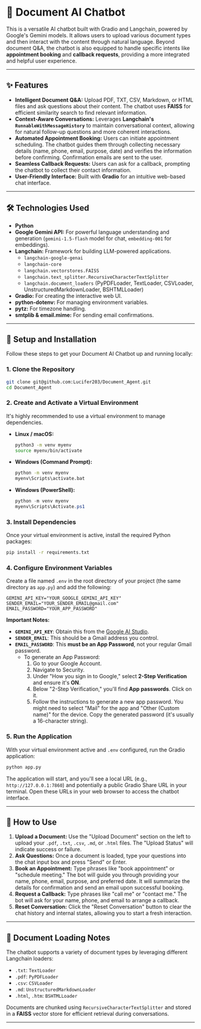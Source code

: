 
# 🤖 Document AI Chatbot

This is a versatile AI chatbot built with Gradio and Langchain, powered by Google's Gemini models. It allows users to upload various document types and then interact with the content through natural language. Beyond document Q&A, the chatbot is also equipped to handle specific intents like **appointment booking** and **callback requests**, providing a more integrated and helpful user experience.

---

## ✨ Features

* **Intelligent Document Q&A:** Upload PDF, TXT, CSV, Markdown, or HTML files and ask questions about their content. The chatbot uses **FAISS** for efficient similarity search to find relevant information.
* **Context-Aware Conversations:** Leverages **Langchain's `RunnableWithMessageHistory`** to maintain conversational context, allowing for natural follow-up questions and more coherent interactions.
* **Automated Appointment Booking:** Users can initiate appointment scheduling. The chatbot guides them through collecting necessary details (name, phone, email, purpose, date) and verifies the information before confirming. Confirmation emails are sent to the user.
* **Seamless Callback Requests:** Users can ask for a callback, prompting the chatbot to collect their contact information.
* **User-Friendly Interface:** Built with **Gradio** for an intuitive web-based chat interface.

---

## 🛠️ Technologies Used

* **Python**
* **Google Gemini API:** For powerful language understanding and generation (`gemini-1.5-flash` model for chat, `embedding-001` for embeddings).
* **Langchain:** Framework for building LLM-powered applications.
    * `langchain-google-genai`
    * `langchain-core`
    * `langchain.vectorstores.FAISS`
    * `langchain.text_splitter.RecursiveCharacterTextSplitter`
    * `langchain.document_loaders` (PyPDFLoader, TextLoader, CSVLoader, UnstructuredMarkdownLoader, BSHTMLLoader)
* **Gradio:** For creating the interactive web UI.
* **python-dotenv:** For managing environment variables.
* **pytz:** For timezone handling.
* **smtplib & email.mime:** For sending email confirmations.

---

## 🚀 Setup and Installation

Follow these steps to get your Document AI Chatbot up and running locally:

### 1. Clone the Repository

```bash
git clone git@github.com:Lucifer203/Document_Agent.git
cd Document_Agent
````

### 2\. Create and Activate a Virtual Environment

It's highly recommended to use a virtual environment to manage dependencies.

  * **Linux / macOS:**

    ```bash
    python3 -m venv myenv
    source myenv/bin/activate
    ```

  * **Windows (Command Prompt):**

    ```bash
    python -m venv myenv
    myenv\Scripts\activate.bat
    ```

  * **Windows (PowerShell):**

    ```powershell
    python -m venv myenv
    myenv\Scripts\Activate.ps1
    ```

### 3\. Install Dependencies

Once your virtual environment is active, install the required Python packages:

```bash
pip install -r requirements.txt
```
### 4\. Configure Environment Variables

Create a file named `.env` in the root directory of your project (the same directory as `app.py`) and add the following:

```
GEMINI_API_KEY="YOUR_GOOGLE_GEMINI_API_KEY"
SENDER_EMAIL="YOUR_SENDER_EMAIL@gmail.com"
EMAIL_PASSWORD="YOUR_APP_PASSWORD"
```

**Important Notes:**

  * **`GEMINI_API_KEY`**: Obtain this from the [Google AI Studio](https://ai.google.dev/).
  * **`SENDER_EMAIL`**: This should be a Gmail address you control.
  * **`EMAIL_PASSWORD`**: This **must be an App Password**, not your regular Gmail password.
      * To generate an App Password:
        1.  Go to your Google Account.
        2.  Navigate to Security.
        3.  Under "How you sign in to Google," select **2-Step Verification** and ensure it's **ON**.
        4.  Below "2-Step Verification," you'll find **App passwords**. Click on it.
        5.  Follow the instructions to generate a new app password. You might need to select "Mail" for the app and "Other (Custom name)" for the device. Copy the generated password (it's usually a 16-character string).

### 5\. Run the Application

With your virtual environment active and `.env` configured, run the Gradio application:

```bash
python app.py
```

The application will start, and you'll see a local URL (e.g., `http://127.0.0.1:7860`) and potentially a public Gradio Share URL in your terminal. Open these URLs in your web browser to access the chatbot interface.

-----

## 🤖 How to Use

1.  **Upload a Document:** Use the "Upload Document" section on the left to upload your `.pdf`, `.txt`, `.csv`, `.md`, or `.html` files. The "Upload Status" will indicate success or failure.
2.  **Ask Questions:** Once a document is loaded, type your questions into the chat input box and press "Send" or Enter.
3.  **Book an Appointment:** Type phrases like "book appointment" or "schedule meeting." The bot will guide you through providing your name, phone, email, purpose, and preferred date. It will summarize the details for confirmation and send an email upon successful booking.
4.  **Request a Callback:** Type phrases like "call me" or "contact me." The bot will ask for your name, phone, and email to arrange a callback.
5.  **Reset Conversation:** Click the "Reset Conversation" button to clear the chat history and internal states, allowing you to start a fresh interaction.

-----

## 📝 Document Loading Notes

The chatbot supports a variety of document types by leveraging different Langchain loaders:

  * `.txt`: `TextLoader`
  * `.pdf`: `PyPDFLoader`
  * `.csv`: `CSVLoader`
  * `.md`: `UnstructuredMarkdownLoader`
  * `.html`, `.htm`: `BSHTMLLoader`

Documents are chunked using `RecursiveCharacterTextSplitter` and stored in a **FAISS** vector store for efficient retrieval during conversations.

-----
